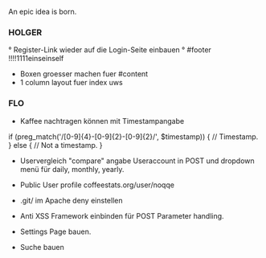 An epic idea is born.



### HOLGER ###################################

° Register-Link wieder auf die Login-Seite einbauen
° #footer !!!!1111einseinself
* Boxen groesser machen fuer #content
* 1 column layout fuer index uws

### FLO ######################################

* Kaffee nachtragen können mit Timestampangabe

if (preg_match('/[0-9]{4}-[0-9]{2}-[0-9]{2}/', $timestamp)) 
{
      // Timestamp.
} 
else 
{
      // Not a timestamp.
}

* Uservergleich "compare" angabe Useraccount in POST und dropdown menü 
für daily, monthly, yearly. 

* Public User profile coffeestats.org/user/noqqe

* .git/ im Apache deny einstellen

* Anti XSS Framework einbinden für POST Parameter handling.

* Settings Page bauen. 

* Suche bauen
